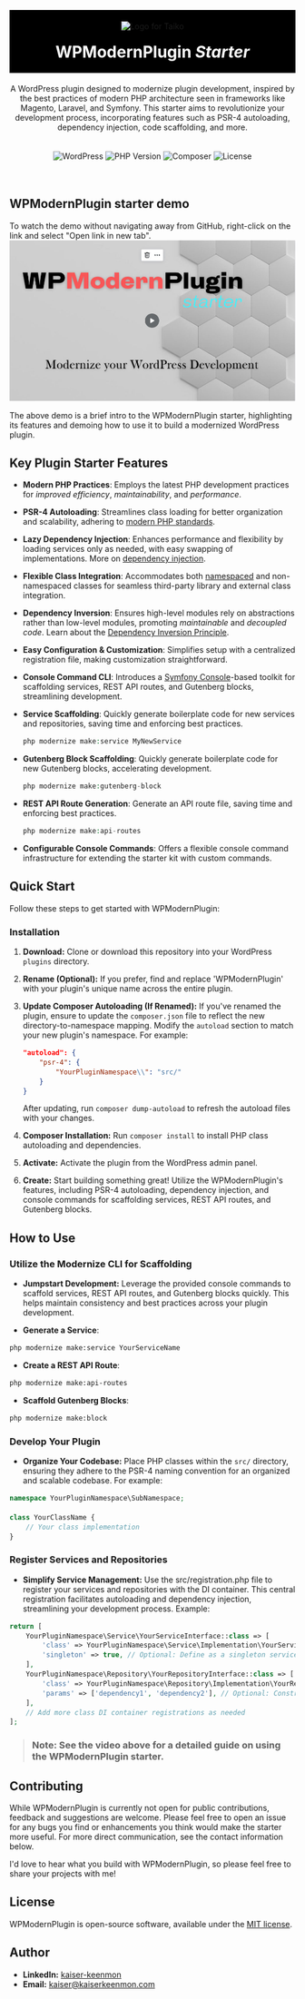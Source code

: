 

<p align="center" style="background-color:black; padding:20px; margin-bottom:0;">
  <img src="https://staging.machinelrn.com/images/machinehead.gif" width="80" alt="Logo for Taiko" />
</p>

<h1 align="center" style="background-color:black; color: white; padding-bottom: 20px; margin-top:0;">
  WPModernPlugin <i>Starter</i>
</h1>

<div align="center">
A WordPress plugin designed to modernize plugin development, inspired by the best practices of modern PHP 
architecture seen in frameworks like Magento, Laravel, and Symfony. This starter aims to revolutionize your development 
process, incorporating features such as PSR-4 autoloading, dependency injection, code scaffolding, and more.
</div>

<div align="center" style="padding: 20px 0;">


![WordPress](https://img.shields.io/badge/WordPress-%3E%3D5.8-blue.svg)
![PHP Version](https://img.shields.io/badge/PHP-%3E%3D8.1-777BB4.svg)
![Composer](https://img.shields.io/badge/Composer-Enabled-885630.svg)
![License](https://img.shields.io/badge/license-MIT-green.svg)
</div>

## WPModernPlugin starter demo

To watch the demo without navigating away from GitHub, right-click on the link and select "Open link in new tab". 
[![Watch the Video](https://raw.githubusercontent.com/kaiserkeenmon/WPModernPlugin/2a0d6e482ac5515a4469debbb35f2b41f3e5498d/thumbnail.jpg)](https://www.youtube.com/watch?v=1KjYSDZezp0 "WPModernPlugin Starter Guide")


The above demo is a brief intro to the WPModernPlugin starter, highlighting its features and demoing how to 
use it to build a modernized WordPress plugin.

## Key Plugin Starter Features

- **Modern PHP Practices**: Employs the latest PHP development practices for *improved efficiency*, *maintainability*, and *performance*.
- **PSR-4 Autoloading**: Streamlines class loading for better organization and scalability, adhering to [modern PHP standards](https://www.php-fig.org/psr/psr-4/).
- **Lazy Dependency Injection**: Enhances performance and flexibility by loading services only as needed, with easy swapping of implementations. More on [dependency injection](https://en.wikipedia.org/wiki/Dependency_injection).
- **Flexible Class Integration**: Accommodates both [namespaced](https://www.php.net/manual/en/language.namespaces.rationale.php) and non-namespaced classes for seamless third-party library and external class integration.
- **Dependency Inversion**: Ensures high-level modules rely on abstractions rather than low-level modules, promoting *maintainable* and *decoupled code*. Learn about the [Dependency Inversion Principle](https://en.wikipedia.org/wiki/Dependency_inversion_principle).
- **Easy Configuration & Customization**: Simplifies setup with a centralized registration file, making customization straightforward.
- **Console Command CLI**: Introduces a [Symfony Console](https://symfony.com/doc/current/components/console.html)-based toolkit for scaffolding services, REST API routes, and Gutenberg blocks, streamlining development.
    
- **Service Scaffolding**: Quickly generate boilerplate code for new services and repositories, saving time and enforcing best practices.  
    ```php
    php modernize make:service MyNewService
    ```
- **Gutenberg Block Scaffolding**: Quickly generate boilerplate code for new Gutenberg blocks, accelerating development.
    ```php
    php modernize make:gutenberg-block
    ```
- **REST API Route Generation**: Generate an API route file, saving time and enforcing best practices.
    ```php
    php modernize make:api-routes
    ```
- **Configurable Console Commands**: Offers a flexible console command infrastructure for extending the starter kit with custom commands.


## Quick Start

Follow these steps to get started with WPModernPlugin:

### Installation

1. **Download:** Clone or download this repository into your WordPress `plugins` directory.

2. **Rename (Optional):** If you prefer, find and replace 'WPModernPlugin' with your plugin's unique name across the entire plugin.

3. **Update Composer Autoloading (If Renamed):** If you've renamed the plugin, ensure to update the `composer.json` file to reflect the new directory-to-namespace mapping. Modify the `autoload` section to match your new plugin's namespace. For example:

    ```json
    "autoload": {
        "psr-4": {
            "YourPluginNamespace\\": "src/"
        }
    }
    ```
   After updating, run `composer dump-autoload` to refresh the autoload files with your changes.

4. **Composer Installation:** Run `composer install` to install PHP class autoloading and dependencies.

5. **Activate:** Activate the plugin from the WordPress admin panel.

6. **Create:** Start building something great! Utilize the WPModernPlugin's features, including PSR-4 autoloading, dependency injection, and console commands for scaffolding services, REST API routes, and Gutenberg blocks.

## How to Use

### Utilize the Modernize CLI for Scaffolding
- **Jumpstart Development:** Leverage the provided console commands to scaffold services, REST API routes, and Gutenberg blocks quickly. This helps maintain consistency and best practices across your plugin development.

- **Generate a Service**:
```bash
php modernize make:service YourServiceName
```

- **Create a REST API Route**:
```bash
php modernize make:api-routes
```

- **Scaffold Gutenberg Blocks**:
```bash
php modernize make:block
```

### Develop Your Plugin
- **Organize Your Codebase:** Place PHP classes within the `src/` directory, ensuring they adhere to the PSR-4 naming convention for an organized and scalable codebase. For example:

```php
namespace YourPluginNamespace\SubNamespace;

class YourClassName {
    // Your class implementation
}
```

### Register Services and Repositories
- **Simplify Service Management:** Use the src/registration.php file to register your services and repositories with the DI container. This central registration facilitates autoloading and dependency injection, streamlining your development process. Example:

```php
return [
    YourPluginNamespace\Service\YourServiceInterface::class => [
        'class' => YourPluginNamespace\Service\Implementation\YourService::class,
        'singleton' => true, // Optional: Define as a singleton service
    ],
    YourPluginNamespace\Repository\YourRepositoryInterface::class => [
        'class' => YourPluginNamespace\Repository\Implementation\YourRepository::class,
        'params' => ['dependency1', 'dependency2'], // Optional: Constructor parameters
    ],
    // Add more class DI container registrations as needed
];
```

> ### Note: See the video above for a detailed guide on using the WPModernPlugin starter.

## Contributing

While WPModernPlugin is currently not open for public contributions, feedback and suggestions are welcome. Please feel 
free to open an issue for any bugs you find or enhancements you think would make the starter more useful. 
For more direct communication, see the contact information below.

I'd love to hear what you build with WPModernPlugin, so please feel free to share your projects with me!

## License

WPModernPlugin is open-source software, available under the [MIT license](LICENSE).

## Author

- **LinkedIn:** [kaiser-keenmon](https://linkedin.com/in/kaiser-keenmon)
- **Email:** [kaiser@kaiserkeenmon.com](mailto:kaiser@kaiserkeenmon.com)


